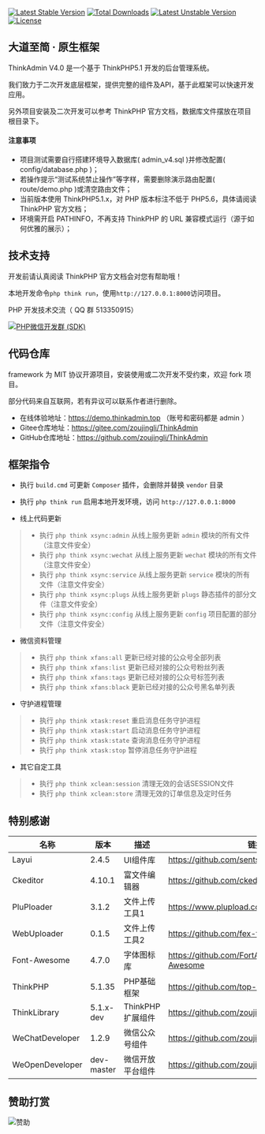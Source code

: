 [![Latest Stable Version](https://poser.pugx.org/zoujingli/thinkadmin/v/stable)](https://packagist.org/packages/zoujingli/thinkadmin) [![Total Downloads](https://poser.pugx.org/zoujingli/thinkadmin/downloads)](https://packagist.org/packages/zoujingli/thinkadmin) [![Latest Unstable Version](https://poser.pugx.org/zoujingli/thinkadmin/v/unstable)](https://packagist.org/packages/zoujingli/thinkadmin) [![License](https://poser.pugx.org/zoujingli/thinkadmin/license)](https://packagist.org/packages/zoujingli/thinkadmin)


大道至简 · 原生框架
--
ThinkAdmin V4.0 是一个基于 ThinkPHP5.1 开发的后台管理系统。

我们致力于二次开发底层框架，提供完整的组件及API，基于此框架可以快速开发应用。

另外项目安装及二次开发可以参考 ThinkPHP 官方文档，数据库文件摆放在项目根目录下。

#### 注意事项
* 项目测试需要自行搭建环境导入数据库( admin_v4.sql )并修改配置( config/database.php )；
* 若操作提示“测试系统禁止操作”等字样，需要删除演示路由配置( route/demo.php )或清空路由文件；
* 当前版本使用 ThinkPHP5.1.x，对 PHP 版本标注不低于 PHP5.6，具体请阅读 ThinkPHP 官方文档；
* 环境需开启 PATHINFO，不再支持 ThinkPHP 的 URL 兼容模式运行（源于如何优雅的展示）；

技术支持
--
开发前请认真阅读 ThinkPHP 官方文档会对您有帮助哦！

本地开发命令`php think run`，使用`http://127.0.0.1:8000`访问项目。

PHP 开发技术交流（ QQ 群 513350915）

[![PHP微信开发群 (SDK)](http://pub.idqqimg.com/wpa/images/group.png)](http://shang.qq.com/wpa/qunwpa?idkey=ae25cf789dafbef62e50a980ffc31242f150bc61a61164458216dd98c411832a) 


代码仓库
--
 framework 为 MIT 协议开源项目，安装使用或二次开发不受约束，欢迎 fork 项目。
 
 部分代码来自互联网，若有异议可以联系作者进行删除。
 
 * 在线体验地址：https://demo.thinkadmin.top （账号和密码都是 admin ）
 * Gitee仓库地址：https://gitee.com/zoujingli/ThinkAdmin
 * GitHub仓库地址：https://github.com/zoujingli/ThinkAdmin
 
框架指令
--
* 执行 `build.cmd` 可更新 `Composer` 插件，会删除并替换 `vendor` 目录
* 执行 `php think run` 启用本地开发环境，访问 `http://127.0.0.1:8000`

* 线上代码更新
>* 执行 `php think xsync:admin` 从线上服务更新 `admin` 模块的所有文件（注意文件安全）
>* 执行 `php think xsync:wechat` 从线上服务更新 `wechat` 模块的所有文件（注意文件安全）
>* 执行 `php think xsync:service` 从线上服务更新 `service` 模块的所有文件（注意文件安全）
>* 执行 `php think xsync:plugs` 从线上服务更新 `plugs` 静态插件的部分文件（注意文件安全）
>* 执行 `php think xsync:config` 从线上服务更新 `config` 项目配置的部分文件（注意文件安全）

* 微信资料管理
>* 执行 `php think xfans:all` 更新已经对接的公众号全部列表
>* 执行 `php think xfans:list` 更新已经对接的公众号粉丝列表
>* 执行 `php think xfans:tags` 更新已经对接的公众号标签列表
>* 执行 `php think xfans:black` 更新已经对接的公众号黑名单列表

* 守护进程管理
>* 执行 `php think xtask:reset` 重启消息任务守护进程
>* 执行 `php think xtask:start` 启动消息任务守护进程
>* 执行 `php think xtask:state` 查询消息任务守护进程
>* 执行 `php think xtask:stop` 暂停消息任务守护进程

* 其它自定工具
>* 执行 `php think xclean:session` 清理无效的会话SESSION文件
>* 执行 `php think xclean:store` 清理无效的订单信息及定时任务
 
特别感谢
--
|名称|版本|描述|链接|
|---|---|---|---|
|Layui|2.4.5|UI组件库|https://github.com/sentsin/layui|
|Ckeditor|4.10.1|富文件编辑器|https://github.com/ckeditor/ckeditor-dev|
|PluPloader|3.1.2|文件上传工具1|https://www.plupload.com|
|WebUploader|0.1.5|文件上传工具2|https://github.com/fex-team/webuploader|
|Font-Awesome|4.7.0|字体图标库|https://github.com/FortAwesome/Font-Awesome|
|ThinkPHP|5.1.35|PHP基础框架|https://github.com/top-think/framework|
|ThinkLibrary|5.1.x-dev|ThinkPHP扩展组件|https://github.com/zoujingli/ThinkLibrary|
|WeChatDeveloper|1.2.9|微信公众号组件|https://github.com/zoujingli/WeChatDeveloper|
|WeOpenDeveloper|dev-master|微信开放平台组件|https://github.com/zoujingli/WeOpenDeveloper|

赞助打赏
--
![赞助](http://zoujingli.oschina.io/static/pay.png)

